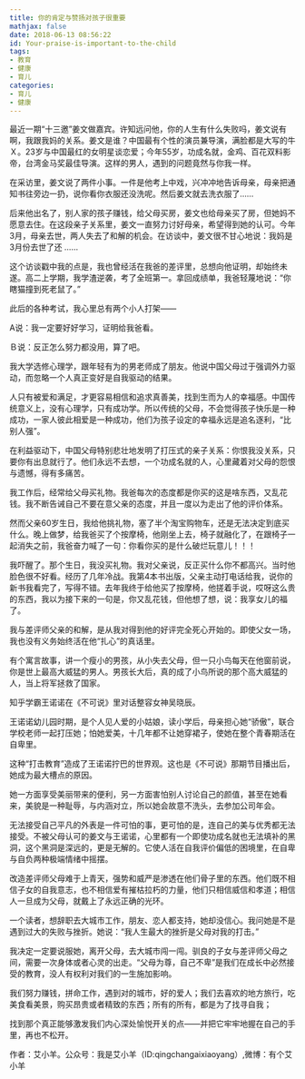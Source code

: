 ```yaml
---
title: 你的肯定与赞扬对孩子很重要
mathjax: false
date: 2018-06-13 08:56:22
id: Your-praise-is-important-to-the-child
tags:
- 教育
- 健康
- 育儿
categories:
- 育儿
- 健康
---
```


最近一期“十三邀”姜文做嘉宾。许知远问他，你的人生有什么失败吗，姜文说有啊，我跟我妈的关系。姜文是谁？中国最有个性的演员兼导演，满脸都是大写的牛Ｘ。23岁与中国最红的女明星谈恋爱；今年55岁，功成名就，金鸡、百花双料影帝，台湾金马奖最佳导演。这样的男人，遇到的问题竟然与你我一样。

<!---more--->

在采访里，姜文说了两件小事。一件是他考上中戏，兴冲冲地告诉母亲，母亲把通知书往旁边一扔，说你看你衣服还没洗呢。然后姜文就去洗衣服了……

后来他出名了，别人家的孩子赚钱，给父母买房，姜文也给母亲买了房，但她妈不愿意去住。在这段亲子关系里，姜文一直努力讨好母亲，希望得到她的认可。今年3月，母亲去世，两人失去了和解的机会。在访谈中，姜文很不甘心地说：我妈是3月份去世了还 ……

这个访谈戳中我的点是，我也曾经活在我爸的差评里，总想向他证明，却始终未遂。高二上学期，我学渣逆袭，考了全班第一。拿回成绩单，我爸轻蔑地说：“你瞎猫撞到死老鼠了。”

此后的各种考试，我心里总有两个小人打架——

A说：我一定要好好学习，证明给我爸看。

Ｂ说：反正怎么努力都没用，算了吧。

我大学选修心理学，跟年轻有为的男老师成了朋友。他说中国父母过于强调外力驱动，而忽略一个人真正变好是自我驱动的结果。

人只有被爱和满足，才更容易相信和追求真善美，找到生而为人的幸福感。中国传统意义上，没有心理学，只有成功学。所以传统的父母，不会觉得孩子快乐是一种成功，一家人彼此相爱是一种成功，他们为孩子设定的幸福永远是追名逐利，“比别人强”。

在利益驱动下，中国父母特别悲壮地发明了打压式的亲子关系：你恨我没关系，只要你有出息就行了。他们永远不去想，一个功成名就的人，心里藏着对父母的怨恨与遗憾，得有多痛苦。

我工作后，经常给父母买礼物。我爸每次的态度都是你买的这是啥东西，又乱花钱。我不断告诫自己不要在意父亲的态度，并且一度以为走出了他的评价体系。

然而父亲60岁生日，我给他挑礼物，塞了半个淘宝购物车，还是无法决定到底买什么。晚上做梦，给我爸买了个按摩椅，他刚坐上去，椅子就融化了，在跟椅子一起消失之前，我爸奋力喊了一句：你看你买的是什么破烂玩意儿！！！

我吓醒了。那个生日，我没买礼物。我对父亲说，反正买什么你不都高兴。当时他脸色很不好看。经历了几年冷战。我第4本书出版，父亲主动打电话给我，说你的新书我看完了，写得不错。去年我终于给他买了按摩椅，他搓着手说，哎呀这么贵的东西，我以为接下来的一句是，你又乱花钱，但他想了想，说：我享女儿的福了。

我与差评师父亲的和解，是从我对得到他的好评完全死心开始的。即使父女一场，我也没有义务始终活在他“扎心”的真话里。

有个寓言故事，讲一个瘦小的男孩，从小失去父母，但一只小鸟每天在他窗前说，你是世上最高大威猛的男人。男孩长大后，真的成了小鸟所说的那个高大威猛的人，当上将军拯救了国家。

知乎学霸王诺诺在《不可说》里对话整容女神吴晓辰。

王诺诺幼儿园时期，是个人见人爱的小姑娘，读小学后，母亲担心她“骄傲”，联合学校老师一起打压她；怕她爱美，十几年都不让她穿裙子，使她在整个青春期活在自卑里。

这种“打击教育”造成了王诺诺拧巴的世界观。这也是《不可说》那期节目播出后，她成为最大槽点的原因。

她一方面享受美丽带来的便利，另一方面害怕别人讨论自己的颜值，甚至在她看来，美貌是一种耻辱，与内涵对立，所以她会故意不洗头，去参加公司年会。

无法接受自己平凡的外表是一件可怕的事，更可怕的是，连自己的美与优秀都无法接受。不被父母认可的姜文与王诺诺，心里都有一个即使功成名就也无法填补的黑洞，这个黑洞是深远的，更是无解的。它使人活在自我评价偏低的困境里，在自卑与自负两种极端情绪中摇摆。

改造差评师父母难于上青天，强势和威严是渗透在他们骨子里的东西。他们既不相信子女的自我意志，也不相信爱有摧枯拉朽的力量，他们只相信威信和孝道；相信人一旦成为父母，就戴上了永远正确的光环。

一个读者，想辞职去大城市工作，朋友、恋人都支持，她却没信心。我问她是不是遇到过大的失败与挫折。她说：“我人生最大的挫折是父母对我的打击。”

我决定一定要说服她，离开父母，去大城市闯一闯。驯良的子女与差评师父母之间，需要一次身体或者心灵的出走。“父母为尊，自己不卑”是我们在成长中必然接受的教育，没人有权利对我们的一生施加影响。

我们努力赚钱，拼命工作，遇到对的城市，好的爱人；我们去喜欢的地方旅行，吃美食看美景，购买昂贵或者精致的东西；所有的所有，都是为了找寻自我；

找到那个真正能够激发我们内心深处愉悦开关的点——并把它牢牢地握在自己的手里，再也不松开。



作者：艾小羊。公众号：我是艾小羊（ID:qingchangaixiaoyang）,微博：有个艾小羊